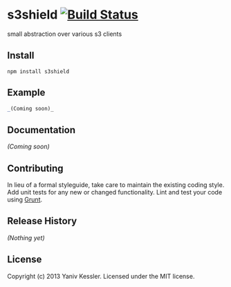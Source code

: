 # s3shield [![Build Status](https://secure.travis-ci.org/kessler/s3shield.png?branch=master)](http://travis-ci.org/kessler/s3shield)

small abstraction over various s3 clients

## Install
```
npm install s3shield
```

## Example
```javascript
_(Coming soon)_
```

## Documentation
_(Coming soon)_

## Contributing
In lieu of a formal styleguide, take care to maintain the existing coding style. Add unit tests for any new or changed functionality. Lint and test your code using [Grunt](http://gruntjs.com/).

## Release History
_(Nothing yet)_

## License
Copyright (c) 2013 Yaniv Kessler. Licensed under the MIT license.
